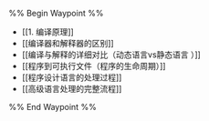 %% Begin Waypoint %%
- [[1. 编译原理]]
- [[编译器和解释器的区别]]
- [[编译与解释的详细对比（动态语言vs静态语言 ）]]
- [[程序到可执行文件（程序的生命周期）]]
- [[程序设计语言的处理过程]]
- [[高级语言处理的完整流程]]

%% End Waypoint %%